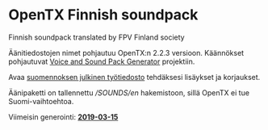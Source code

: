 # OpenTX Finnish soundpack
Finnish soundpack translated by FPV Finland society

Äänitiedostojen nimet pohjautuu OpenTX:n 2.2.3 versioon.
Käännökset pohjautuvat [Voice and Sound Pack Generator](https://docs.google.com/spreadsheets/d/1l_-iJskzCBZl-4FZKL8bEUDoTEGtjik-O0Us3O1Xw9g/edit#gid=226584730) projektiin.

Avaa [suomennoksen julkinen työtiedosto](https://docs.google.com/spreadsheets/d/1FLfF8OTPW6DY68sVuOhKCHVHLVEjhq4EaGvAJtvCXk0/edit?usp=sharing) tehdäksesi lisäykset ja korjaukset.

Äänipaketti on tallennettu */SOUNDS/en* hakemistoon, sillä OpenTX ei tue Suomi-vaihtoehtoa.<br />


Viimeisin generointi: **[2019-03-15](https://github.com/dimamedia/OpenTX_Finnish_soundpack/blob/master/OpenTX_Finnish_soundpack_20190315.zip?raw=true)**

